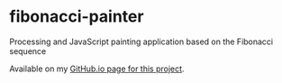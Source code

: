 # fibonacci-painter
Processing and JavaScript painting application based on the Fibonacci sequence

Available on my [GitHub.io page for this project](http://amundsenjunior.github.io/fibonacci-painter/).
